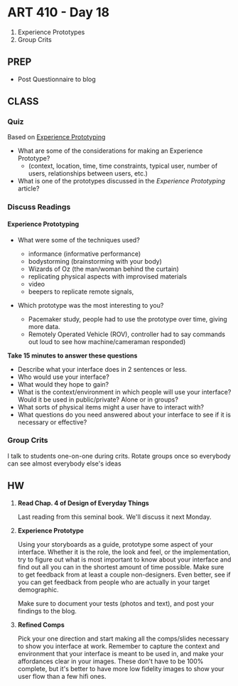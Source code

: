 ART 410 - Day 18
=======================================

1. Experience Prototypes
2. Group Crits


PREP
---------------------------------------
- Post Questionnaire to blog


CLASS
---------------------------------------


### Quiz
Based on [Experience Prototyping](http://ideodesign.com.au/images/uploads/news/pdfs/FultonSuriBuchenau-Experience_PrototypingACM_8-00.pdf)


- What are some of the considerations for making an Experience Prototype? 
	- (context, location, time, time constraints, typical user, number of users, relationships between users, etc.)
- What is one of the prototypes discussed in the *Experience Prototyping* article?



### Discuss Readings




#### Experience Prototyping

- What were some of the techniques used?
	- informance (informative performance)
	- bodystorming (brainstorming with your body)
	- Wizards of Oz (the man/woman behind the curtain)
	- replicating physical aspects with improvised materials
	- video
	- beepers to replicate remote signals, 

- Which prototype was the most interesting to you? 
 	- Pacemaker study, people had to use the prototype over time, giving more data. 
 	- Remotely Operated Vehicle (ROV), controller had to say commands out loud to see how machine/cameraman responded)


**Take 15 minutes to answer these questions**

- Describe what your interface does in 2 sentences or less.
- Who would use your interface?
- What would they hope to gain?
- What is the context/environment in which people will use your interface? Would it be used in public/private? Alone or in groups? 
- What sorts of physical items might a user have to interact with?
- What questions do you need answered about your interface to see if it is necessary or effective?








### Group Crits
I talk to students one-on-one during crits. 
Rotate groups once so everybody can see almost everybody else's ideas




HW
---------------------------------------

1. **Read Chap. 4 of Design of Everyday Things**

	Last reading from this seminal book. We'll discuss it next Monday.


1. **Experience Prototype**

	Using your storyboards as a guide, prototype some aspect of your interface. Whether it is the role, the look and feel, or the implementation, try to figure out what is most important to know about your interface and find out all you can in the shortest amount of time possible. Make sure to get feedback from at least a couple non-designers. Even better, see if you can get feedback from people who are actually in your target demographic.
	
	Make sure to document your tests (photos and text), and post your findings to the blog.
	

1. **Refined Comps**

	Pick your one direction and start making all the comps/slides necessary to show you interface at work. Remember to capture the context and environment that your interface is meant to be used in, and make your affordances clear in your images. These don't have to be 100% complete, but it's better to have more low fidelity images to show your user flow than a few hifi ones.

